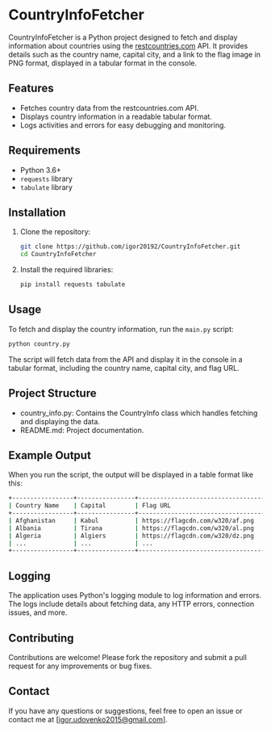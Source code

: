 # CountryInfoFetcher

CountryInfoFetcher is a Python project designed to fetch and display information about countries using the [restcountries.com](https://restcountries.com) API. It provides details such as the country name, capital city, and a link to the flag image in PNG format, displayed in a tabular format in the console.

## Features

- Fetches country data from the restcountries.com API.
- Displays country information in a readable tabular format.
- Logs activities and errors for easy debugging and monitoring.

## Requirements

- Python 3.6+
- `requests` library
- `tabulate` library

## Installation

1. Clone the repository:
    ```bash
    git clone https://github.com/igor20192/CountryInfoFetcher.git
    cd CountryInfoFetcher
    ```

2. Install the required libraries:
    ```bash
    pip install requests tabulate
    ```

## Usage

To fetch and display the country information, run the `main.py` script:

```bash
python country.py 
```

The script will fetch data from the API and display it in the console in a tabular format, including the country name, capital city, and flag URL.


## Project Structure

- country_info.py: Contains the CountryInfo class which handles fetching and displaying the data.
- README.md: Project documentation.

## Example Output

When you run the script, the output will be displayed in a table format like this:

```bash
+-----------------+----------------+-------------------------------------------------------------+
| Country Name    | Capital        | Flag URL                                                    |
+-----------------+----------------+-------------------------------------------------------------+
| Afghanistan     | Kabul          | https://flagcdn.com/w320/af.png                             |
| Albania         | Tirana         | https://flagcdn.com/w320/al.png                             |
| Algeria         | Algiers        | https://flagcdn.com/w320/dz.png                             |
| ...             | ...            | ...                                                         |
+-----------------+----------------+-------------------------------------------------------------+
```
## Logging

The application uses Python's logging module to log information and errors. The logs include details about fetching data, any HTTP errors, connection issues, and more.

## Contributing

Contributions are welcome! Please fork the repository and submit a pull request for any improvements or bug fixes.

## Contact

If you have any questions or suggestions, feel free to open an issue or contact me at [igor.udovenko2015@gmail.com].